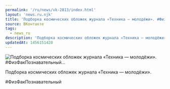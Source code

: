 ```yaml
---
permalink: '/ru/news/vk-2813/index.html'
layout: 'news.ru.njk'
title: 'Подборка космических обложек журнала «Техника — молодёжи». #ФизФакПознавательный'
source: ВКонтакте
tags:
  - news_ru
description: 'Подборка космических обложек журнала «Техника — молодёжи». #ФизФакПознавательный…'
updatedAt: 1456151420
---
```

![Подборка космических обложек журнала «Техника — молодёжи». #ФизФакПознавательный…](https://sun9-52.userapi.com/impf/c630816/v630816803/187db/zAVwPdR6txc.jpg?size=793x1080&quality=96&sign=f947614de6d0a4f75611d1eb77e54422&c_uniq_tag=KEcrVX_9uVTow8W8rXCYyznD4jEBF6Pdv6htO6ehRIY&type=album)

Подборка космических обложек журнала «Техника — молодёжи».

#ФизФакПознавательный
